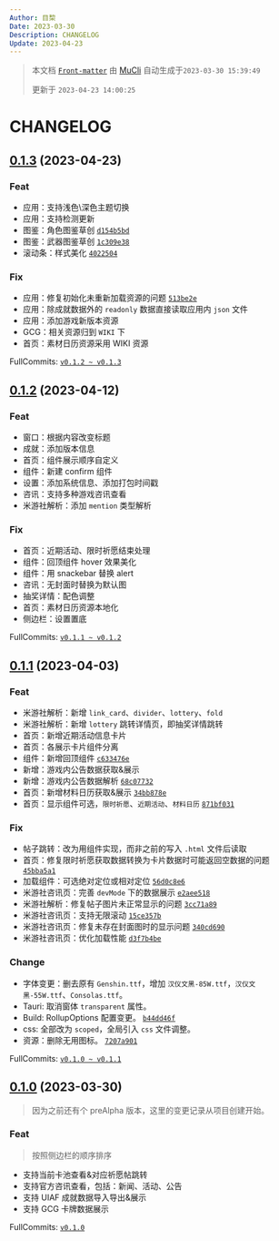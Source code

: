 ```yaml
---
Author: 目棃
Date: 2023-03-30
Description: CHANGELOG
Update: 2023-04-23
---
```


> 本文档 [`Front-matter`](https://github.com/BTMuli/Mucli#FrontMatter) 由 [MuCli](https://github.com/BTMuli/Mucli) 自动生成于`2023-03-30 15:39:49`
> 
> 更新于 `2023-04-23 14:00:25`

# CHANGELOG

## [0.1.3](https://github.com/BTMuli/Tauri.Genshin/releases/v0.1.3) (2023-04-23)

### Feat

- 应用：支持浅色\深色主题切换
- 应用：支持检测更新
- 图鉴：角色图鉴草创 [`d154b5bd`](https://github.com/BTMuli/Tauri.Genshin/commit/d154b5bd)
- 图鉴：武器图鉴草创 [`1c309e38`](https://github.com/BTMuli/Tauri.Genshin/commit/1c309e38)
- 滚动条：样式美化 [`4022504`](https://github.com/BTMuli/Tauri.Genshin/commit/4022504)

### Fix

- 应用：修复初始化未重新加载资源的问题 [`513be2e`](https://github.com/BTMuli/Tauri.Genshin/commit/513be2e)
- 应用：除成就数据外的 `readonly` 数据直接读取应用内 `json` 文件
- 应用：添加游戏新版本资源
- GCG：相关资源归到 `WIKI` 下
- 首页：素材日历资源采用 WIKI 资源

FullCommits: [`v0.1.2 ~ v0.1.3`](https://github.com/BTMuli/Tauri.Genshin/compare/v0.1.2...v0.1.3)

## [0.1.2](https://github.com/BTMuli/Tauri.Genshin/releases/v0.1.2) (2023-04-12)

### Feat

- 窗口：根据内容改变标题
- 成就：添加版本信息
- 首页：组件展示顺序自定义
- 组件：新建 confirm 组件
- 设置：添加系统信息、添加打包时间戳
- 咨讯：支持多种游戏咨讯查看
- 米游社解析：添加 `mention` 类型解析


### Fix

- 首页：近期活动、限时祈愿结束处理
- 组件：回顶组件 hover 效果美化
- 组件：用 snackebar 替换 alert
- 咨讯：无封面时替换为默认图
- 抽奖详情：配色调整
- 首页：素材日历资源本地化
- 侧边栏：设置置底

FullCommits: [`v0.1.1 ~ v0.1.2`](https://github.com/BTMuli/Tauri.Genshin/compare/v0.1.1...v0.1.2)

## [0.1.1](https://github.com/BTMuli/Tauri.Genshin/releases/v0.1.1) (2023-04-03)

### Feat

- 米游社解析：新增 `link_card`、`divider`、`lottery`、`fold`
- 米游社解析：新增 `lottery` 跳转详情页，即抽奖详情跳转
- 首页：新增近期活动信息卡片
- 首页：各展示卡片组件分离
- 组件：新增回顶组件 [`c633476e`](https://github.com/BTMuli/Tauri.Genshin/commit/c633476e)
- 新增：游戏内公告数据获取&展示
- 新增：游戏内公告数据解析 [`68c07732`](https://github.com/BTMuli/Tauri.Genshin/commit/68c07732)
- 首页：新增材料日历获取&展示 [`34bb878e`](https://github.com/BTMuli/Tauri.Genshin/commit/34bb878e)
- 首页：显示组件可选，`限时祈愿`、`近期活动`、`材料日历` [`871bf031`](https://github.com/BTMuli/Tauri.Genshin/commit/871bf031)

### Fix

- 帖子跳转：改为用组件实现，而非之前的写入 `.html` 文件后读取
- 首页：修复限时祈愿获取数据转换为卡片数据时可能返回空数据的问题 [`45bba5a1`](https://github.com/BTMuli/Tauri.Genshin/commit/45bba5a1)
- 加载组件：可选绝对定位或相对定位 [`56d0c8e6`](https://github.com/BTMuli/Tauri.Genshin/commit/56d0c8e6)
- 米游社咨讯页：完善 `devMode` 下的数据展示 [`e2aee518`](https://github.com/BTMuli/Tauri.Genshin/commit/e2aee518)
- 米游社解析：修复帖子图片未正常显示的问题 [`3cc71a89`](https://github.com/BTMuli/Tauri.Genshin/commit/3cc71a89)
- 米游社咨讯页：支持无限滚动 [`15ce357b`](https://github.com/BTMuli/Tauri.Genshin/commit/15ce357b)
- 米游社咨讯页：修复未存在封面图时的显示问题 [`340cd690`](https://github.com/BTMuli/Tauri.Genshin/commit/340cd690)
- 米游社咨讯页：优化加载性能 [`d3f7b4be`](https://github.com/BTMuli/Tauri.Genshin/commit/d3f7b4be)

### Change

- 字体变更：删去原有 `Genshin.ttf`，增加 `汉仪文黑-85W.ttf`，`汉仪文黑-55W.ttf`、`Consolas.ttf`。
- Tauri: 取消窗体 `transparent` 属性。
- Build: RollupOptions 配置变更。 [`b44dd46f`](https://github.com/BTMuli/Tauri.Genshin/commit/b44dd46f)
- css: 全部改为 `scoped`，全局引入 `css` 文件调整。
- 资源：删除无用图标。 [`7207a901`](https://github.com/BTMuli/Tauri.Genshin/commit/7207a901)

FullCommits: [`v0.1.0 ~ v0.1.1`](https://github.com/BTMuli/Tauri.Genshin/compare/v0.1.0...v0.1.1)

## [0.1.0](https://github.com/BTMuli/Tauri.Genshin/releases/v0.1.0) (2023-03-30)

> 因为之前还有个 preAlpha 版本，这里的变更记录从项目创建开始。

### Feat

> 按照侧边栏的顺序排序

- 支持当前卡池查看&对应祈愿帖跳转
- 支持官方咨讯查看，包括：新闻、活动、公告
- 支持 UIAF 成就数据导入导出&展示
- 支持 GCG 卡牌数据展示

FullCommits: [`v0.1.0`](https://github.com/BTMuli/Tauri.Genshin/commits/v0.1.0)
